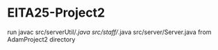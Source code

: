 # EITA25-Project2
run
javac src/serverUtil/*.java src/staff/*.java src/server/Server.java
from AdamProject2 directory

